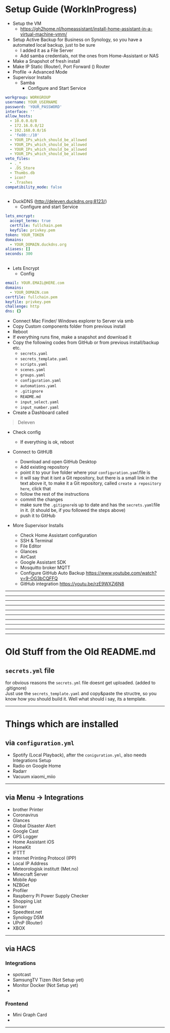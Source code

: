 # Setup Guide (WorkInProgress)

* Setup the VM
    * https://gh2home.nl/homeassistant/install-home-assistant-in-a-virtual-machine-vmm/
* Setup Active Backup for Business on Synology, so you have a automated local backup, just to be sure 
    * I added it as a File Server
    * Add samba credentials, not the ones from Home-Assistant or NAS
* Make a Snapshot of fresh install
* Make IP Static (Router), Port Forward () Router
* Profile -> Advanced Mode
* Supervisor Installs
    * Samba 
        * Configure and Start Service
```yml
workgroup: WORKGROUP
username: YOUR_USERNAME
password: 'YOUR_PASSWORD'
interface: ''
allow_hosts:
  - 10.0.0.0/8
  - 172.16.0.0/12
  - 192.168.0.0/16
  - 'fe80::/10'
  - YOUR_IPs_which_should_be_allowed
  - YOUR_IPs_which_should_be_allowed
  - YOUR_IPs_which_should_be_allowed
  - YOUR_IPs_which_should_be_allowed
veto_files:
  - ._*
  - .DS_Store
  - Thumbs.db
  - icon?
  - .Trashes
compatibility_mode: false
     
```
* DuckDNS (http://deleven.duckdns.org:8123/)
    * Configure and start Service
```yml
lets_encrypt:
  accept_terms: true
  certfile: fullchain.pem
  keyfile: privkey.pem
token: YOUR_TOKEN
domains:
  - YOUR_DOMAIN.duckdns.org
aliases: []
seconds: 300
     
```
* Lets Encrypt
    * Config
```yml
email: YOUR.EMAIL@HERE.com
domains:
  - YOUR_DOMAIN.com
certfile: fullchain.pem
keyfile: privkey.pem
challenge: http
dns: {}
```

* Connect Mac Finder/ Windows explorer to Server via smb
* Copy Custom components folder from previous install
* Reboot  
* If everything runs fine, make a snapshot and download it
* Copy the following codes from GitHub or from previous install/backup etc.
    * `secrets.yaml`
    * `secrets_template.yaml`
    * `scripts.yaml`
    * `scenes.yaml`
    * `groups.yaml`
    * `configuration.yaml`
    * `automations.yaml`
    * `.gitignore`
    * `README.md`
    * `input_select.yaml`
    * `input_number.yaml`
* Create a Dashboard called 
> Deleven
* Check config
    * If everything is ok, reboot

* Connect to GitHUB
    * Download and open GitHub Desktop
    * Add existing repository
    * point it to your live folder where your `configuration.yaml`file is
    *   it will say that it isnt a Git repository, but there is a small link in the text above it, to make it a Git repository, called `create a repository here`, click that
    * follow the rest of the instructions
    * commit the changes
    * make sure the `.gitignore`is up to date and has the `secrets.yaml`file in it. (it should be, if you followed the steps above)
    * push it to GitHub




* More Supervisor Installs
    * Check Home Assistant configuration
    * SSH & Terminal
    * File Editor
    * Glances
    * AirCast
    * Google Assistant SDK
    * Mosquitto broker MQTT
    * Configure GitHub Auto Backup https://www.youtube.com/watch?v=9-OG3bCQFFQ
    * GitHub integration https://youtu.be/rzE9WXZj6N8

-------------------------------------------------------------
-------------------------------------------------------------
-------------------------------------------------------------
-------------------------------------------------------------
-------------------------------------------------------------
-------------------------------------------------------------
-------------------------------------------------------------
-------------------------------------------------------------
-------------------------------------------------------------
-------------------------------------------------------------

# Old Stuff from the Old README.md

## `secrets.yml` file
for obvious reasons the `secrets.yml` file doesnt get uploaded. (added to .gitignore)  
Just use the `secrets_template.yaml` and copy&paste the structre, so you know how you should build it.
Well what should i say, its a template.

-------------------------------------------------------------

# Things which are installed

## via `configuration.yml`
* Spotify (Local Playback), after the `coniguration.yml`, also needs Integrations Setup
* Radio on Google Home
* Radarr
* Vacuum xiaomi_miio

------------------------------------------------------------------

## via Menu -> Integrations
* brother Printer
* Coronavirus
* Glances
* Global Disaster Alert
* Google Cast
* GPS Logger
* Home Assistant iOS
* HomeKit
* IFTTT
* Internet Printing Protocol (IPP)
* Local IP Address
* Meteorologisk institutt (Met.no)
* Minecraft Server
* Mobile App
* NZBGet
* Profiler
* Raspberry Pi Power Supply Checker
* Shopping List
* Sonarr
* Speedtest.net
* Synology DSM
* UPnP (Router)
* XBOX

------------------------------------------------------------------

## via HACS    

### Integrations
* spotcast
* SamsungTV Tizen (Not Setup yet)
* Monitor Docker (Not Setup yet)
* 

### Frontend
* Mini Graph Card 
* 

------------------------------------------------------------------